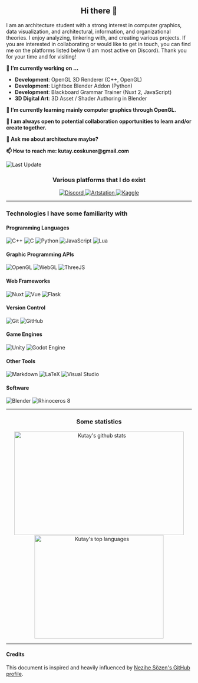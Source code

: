 <h2 align="center"> Hi there 👋 </h2>

I am an architecture student with a strong interest in computer graphics, data visualization, and architectural, information, and organizational theories. I enjoy analyzing, tinkering with, and creating various projects. If you are interested in collaborating or would like to get in touch, you can find me on the platforms listed below (I am most active on Discord). Thank you for your time and for visiting!

__🔭 I’m currently working on ...__
-   **Development**: OpenGL 3D Renderer (C++, OpenGL)
-   **Development**: Lightbox Blender Addon (Python)
-   **Development**: Blackboard Grammar Trainer (Nuxt 2, JavaScript)
-   **3D Digital Art**: 3D Asset / Shader Authoring in Blender

__🌱 I’m currently learning mainly computer graphics through OpenGL.__

__👯 I am always open to potential collaboration opportunities to learn and/or create together.__

__💬 Ask me about architecture maybe?__

__📫 How to reach me: kutay.coskuner@gmail.com__

<img alt="Last Update" src="https://img.shields.io/github/last-commit/kutaycoskuner/kutaycoskuner" />


<h3 align="center">Various platforms that I do exist</h3>

<p align="center"> 
	<a href="https://discordapp.com/users/186240632438784000/">
		<img alt="Discord" src="https://img.shields.io/badge/Discord-5865F2.svg?style=for-the-badge&logo=discord&logoColor=white" />
	</a>
	<a href="#">
		<img alt="Artstation" src="https://img.shields.io/badge/Artstation-13AFF0.svg?style=for-the-badge&logo=artstation&logoColor=white" />
	</a>
	<!-- <a href="#">
		<img alt="Medium" src="https://img.shields.io/badge/medium-000000.svg?style=for-the-badge&logo=medium&logoColor=white" />
	</a> -->
	<a href="https://www.kaggle.com/orthrin">
		<img alt="Kaggle" src="https://img.shields.io/badge/kaggle-20BEFF.svg?style=for-the-badge&logo=kaggle&logoColor=white" />
	</a>
</p>

---

<h3>Technologies I have some familiarity with</h3>

<h4>Programming Languages</h4>
<p> 
  <img alt="C++" src="https://img.shields.io/badge/c++-%2300599C.svg?style=for-the-badge&logo=c%2B%2B&logoColor=white" />
  <img alt="C" src="https://img.shields.io/badge/c-%2300599C.svg?style=for-the-badge&logo=c&logoColor=white)" />
  <img alt="Python" src="https://img.shields.io/badge/python-3670A0?style=for-the-badge&logo=python&logoColor=ffdd54" />
  <img alt="JavaScript" src="https://img.shields.io/badge/Javascript-F7DF1E.svg?style=for-the-badge&logo=javascript&logoColor=black" />
  <img alt="Lua" src="https://img.shields.io/badge/lua-%232C2D72.svg?style=for-the-badge&logo=lua&logoColor=white" />
</p>

<h4>Graphic Programming APIs</h4>
<p>
  <img alt="OpenGL" src="https://img.shields.io/badge/OpenGL-%23FFFFFF.svg?style=for-the-badge&logo=opengl" />
  <img alt="WebGL" src="https://img.shields.io/badge/WebGL-990000?logo=webgl&logoColor=white&style=for-the-badge" />
  <img alt="ThreeJS" src="https://img.shields.io/badge/threejs-black?style=for-the-badge&logo=three.js&logoColor=white" />
</p>

<h4>Web Frameworks</h4>
<p>
  <img alt="Nuxt" src="https://img.shields.io/badge/nuxt-00DC82.svg?style=for-the-badge&logo=nuxtdotjs&logoColor=white" />
    <img alt="Vue" src="https://img.shields.io/badge/vue-4FC08D.svg?style=for-the-badge&logo=vuedotjs&logoColor=white" />
  <img alt="Flask" src="https://img.shields.io/badge/flask-000000.svg?style=for-the-badge&logo=flask&logoColor=white" />
</p>

<h4>Version Control</h4>
<p>
  <img alt="Git" src="https://img.shields.io/badge/git-%23F05033.svg?style=for-the-badge&logo=git&logoColor=white" />
  <img alt="GitHub" src="https://img.shields.io/badge/github-%23121011.svg?style=for-the-badge&logo=github&logoColor=white" />
</p>

<h4>Game Engines</h4>
<p>
  <img alt="Unity" src="https://img.shields.io/badge/unity-%23000000.svg?&style=for-the-badge&logo=unity&logoColor=white" />
  <img alt="Godot Engine" src="https://img.shields.io/badge/godot%20engine-%23478CBF.svg?&style=for-the-badge&logo=godot%20engine&logoColor=white" />
</p>

<h4>Other Tools</h4>
<p>
  <img alt="Markdown" src="https://img.shields.io/badge/markdown-%23000000.svg?&style=for-the-badge&logo=markdown&logoColor=white" />
  <img alt="LaTeX" src="https://img.shields.io/badge/latex-%23008080.svg?style=for-the-badge&logo=latex&logoColor=white" />
  <img alt="Visual Studio" src="https://img.shields.io/badge/Visual%20Studio-5C2D91.svg?style=for-the-badge&logo=visual-studio&logoColor=white" />
</p>

<h4>Software</h4>
<p>
  <img alt="Blender" src="https://img.shields.io/badge/blender-E87D0D.svg?style=for-the-badge&logo=blender&logoColor=white" />
  <img alt="Rhinoceros 8" src="https://img.shields.io/badge/Rhinoceros-801010.svg?style=for-the-badge&logo=rhinoceros&logoColor=white" />
</p>

---

<h3 align="center"> Some statistics </h3>
<p align="center">
  <a href="https://github.com/kutaycoskuner">
    <img width="460" height="280" alt="Kutay's github stats" src="https://github-readme-stats.vercel.app/api?username=kutaycoskuner&theme=transparent&show_icons=true" />
  </a>
  <a href="https://github.com/kutaycoskuner">
	<img width="350" height="280" alt="Kutay's top languages" src="https://github-readme-stats.vercel.app/api/top-langs/?username=kutaycoskuner&layout=compact&theme=transparent" alt="Top Languages" />
  </a>
</p>


--- 

<h4>Credits</h4>

This document is inspired and heavily influenced by <a href="https://github.com/NeziheSozen">Nezihe Sözen's GitHub profile</a>.
<!--
**kutaycoskuner/kutaycoskuner** is a ✨ _special_ ✨ repository because its `README.md` (this file) appears on your GitHub profile.

Here are some ideas to get you started:

- 🔭 I’m currently working on ...
- 🌱 I’m currently learning ...
- 👯 I’m looking to collaborate on ...
- 🤔 I’m looking for help with ...
- 💬 Ask me about ...
- 📫 How to reach me: ...
- 😄 Pronouns: ...
- ⚡ Fun fact: ...
-->
